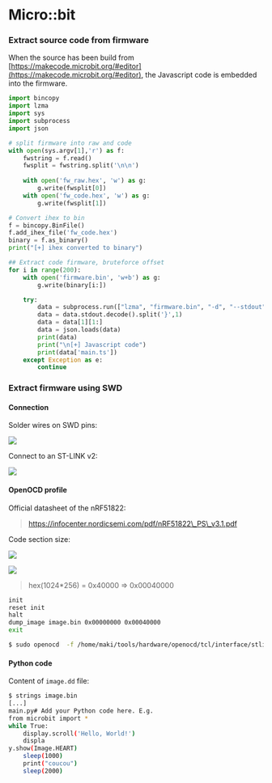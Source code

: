 # Micro::bit

### Extract source code from firmware

When the source has been build from [https://makecode.microbit.org/#editor](https://makecode.microbit.org/#editor), the Javascript code is embedded into the firmware.

```python
import bincopy
import lzma
import sys
import subprocess
import json

# split firmware into raw and code
with open(sys.argv[1],'r') as f:
    fwstring = f.read()
    fwsplit = fwstring.split('\n\n')
    
    with open('fw_raw.hex', 'w') as g:
        g.write(fwsplit[0])
    with open('fw_code.hex', 'w') as g:
        g.write(fwsplit[1])

# Convert ihex to bin
f = bincopy.BinFile()
f.add_ihex_file('fw_code.hex')
binary = f.as_binary()
print("[+] ihex converted to binary")

## Extract code firmware, bruteforce offset
for i in range(200):
    with open('firmware.bin', 'w+b') as g:
        g.write(binary[i:])

    try:
        data = subprocess.run(["lzma", "firmware.bin", "-d", "--stdout"], capture_output=True)
        data = data.stdout.decode().split('}',1)
        data = data[1][1:]
        data = json.loads(data)
        print(data)
        print("\n[+] Javascript code")
        print(data['main.ts'])
    except Exception as e:
        continue
```

### Extract firmware using SWD

#### Connection

Solder wires on SWD pins:

![](https://i.ibb.co/FJZ3sr3/upload-c19e00cea2e28464c0fb9d4e8f6a6963.png)

Connect to an ST-LINK v2:

![](https://i.ibb.co/KrSJVKc/upload-2a0191d652b242e1762f75379af2b23c.png)

#### OpenOCD profile

Official datasheet of the nRF51822:

> https://infocenter.nordicsemi.com/pdf/nRF51822\_PS\_v3.1.pdf

Code section size:

![](https://i.ibb.co/Zz2wnry/upload-b2444a535e41dacbf5da5fd22dc66d50.png)

![](https://i.ibb.co/z7hgFqg/upload-feec06938e6d30aa212088c38227086e.png)

> hex(1024\*256) = 0x40000 => 0x00040000

```bash
init
reset init
halt
dump_image image.bin 0x00000000 0x00040000
exit
```

```bash
$ sudo openocd  -f /home/maki/tools/hardware/openocd/tcl/interface/stlink-v2-1.cfg -f /home/maki/tools/hardware/openocd/tcl/target/nrf51.cfg -f dump_fw.cfg
```

#### Python code

Content of `image.dd` file:

```bash
$ strings image.bin
[...]
main.py# Add your Python code here. E.g.
from microbit import *
while True:
    display.scroll('Hello, World!')
    displa
y.show(Image.HEART)
    sleep(1000)
    print("coucou")
    sleep(2000)
```
